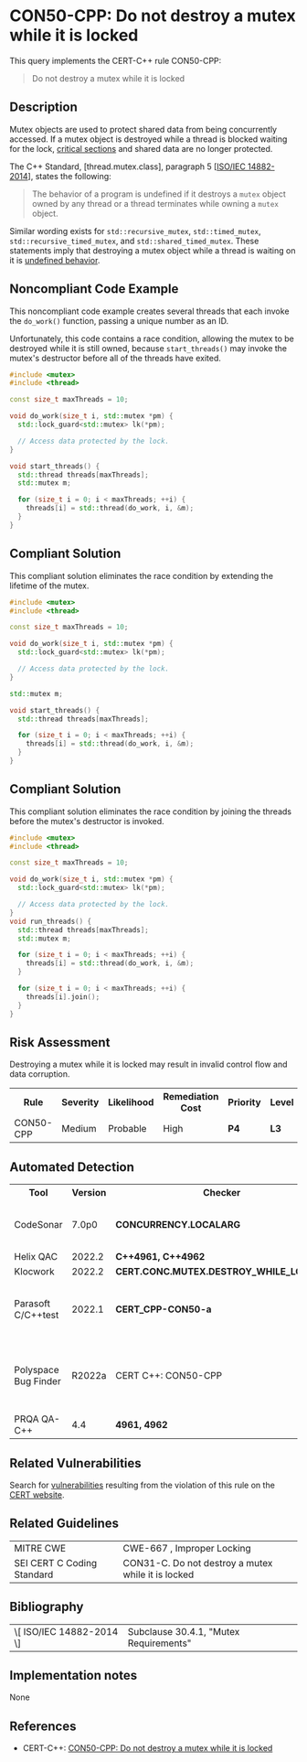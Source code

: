 # CON50-CPP: Do not destroy a mutex while it is locked

This query implements the CERT-C++ rule CON50-CPP:

> Do not destroy a mutex while it is locked


## Description

Mutex objects are used to protect shared data from being concurrently accessed. If a mutex object is destroyed while a thread is blocked waiting for the lock, [critical sections](https://wiki.sei.cmu.edu/confluence/display/cplusplus/BB.+Definitions#BB.Definitions-criticalsections) and shared data are no longer protected.

The C++ Standard, \[thread.mutex.class\], paragraph 5 \[[ISO/IEC 14882-2014](https://wiki.sei.cmu.edu/confluence/display/cplusplus/AA.+Bibliography#AA.Bibliography-ISO%2FIEC14882-2014)\], states the following:

> The behavior of a program is undefined if it destroys a `mutex` object owned by any thread or a thread terminates while owning a `mutex` object.


Similar wording exists for `std::recursive_mutex`, `std::timed_mutex`, `std::recursive_timed_mutex`, and `std::shared_timed_mutex`. These statements imply that destroying a mutex object while a thread is waiting on it is [undefined behavior](https://wiki.sei.cmu.edu/confluence/display/cplusplus/BB.+Definitions#BB.Definitions-undefinedbehavior).

## Noncompliant Code Example

This noncompliant code example creates several threads that each invoke the `do_work()` function, passing a unique number as an ID.

Unfortunately, this code contains a race condition, allowing the mutex to be destroyed while it is still owned, because `start_threads()` may invoke the mutex's destructor before all of the threads have exited.

```cpp
#include <mutex>
#include <thread>

const size_t maxThreads = 10;

void do_work(size_t i, std::mutex *pm) {
  std::lock_guard<std::mutex> lk(*pm);

  // Access data protected by the lock.
}

void start_threads() {
  std::thread threads[maxThreads];
  std::mutex m;

  for (size_t i = 0; i < maxThreads; ++i) {
    threads[i] = std::thread(do_work, i, &m);
  }
}

```

## Compliant Solution

This compliant solution eliminates the race condition by extending the lifetime of the mutex.

```cpp
#include <mutex>
#include <thread>

const size_t maxThreads = 10;

void do_work(size_t i, std::mutex *pm) {
  std::lock_guard<std::mutex> lk(*pm);

  // Access data protected by the lock.
}

std::mutex m;

void start_threads() {
  std::thread threads[maxThreads];

  for (size_t i = 0; i < maxThreads; ++i) {
    threads[i] = std::thread(do_work, i, &m);
  }
}

```

## Compliant Solution

This compliant solution eliminates the race condition by joining the threads before the mutex's destructor is invoked.

```cpp
#include <mutex>
#include <thread>

const size_t maxThreads = 10;

void do_work(size_t i, std::mutex *pm) {
  std::lock_guard<std::mutex> lk(*pm);

  // Access data protected by the lock.
}
void run_threads() {
  std::thread threads[maxThreads];
  std::mutex m;

  for (size_t i = 0; i < maxThreads; ++i) {
    threads[i] = std::thread(do_work, i, &m);
  }

  for (size_t i = 0; i < maxThreads; ++i) {
    threads[i].join();
  }
}
```

## Risk Assessment

Destroying a mutex while it is locked may result in invalid control flow and data corruption.

<table> <tbody> <tr> <th> Rule </th> <th> Severity </th> <th> Likelihood </th> <th> Remediation Cost </th> <th> Priority </th> <th> Level </th> </tr> <tr> <td> CON50-CPP </td> <td> Medium </td> <td> Probable </td> <td> High </td> <td> <strong>P4</strong> </td> <td> <strong>L3</strong> </td> </tr> </tbody> </table>


## Automated Detection

<table> <tbody> <tr> <th> Tool </th> <th> Version </th> <th> Checker </th> <th> Description </th> </tr> <tr> <td> <a> CodeSonar </a> </td> <td> 7.0p0 </td> <td> <strong>CONCURRENCY.LOCALARG</strong> </td> <td> Local Variable Passed to Thread </td> </tr> <tr> <td> <a> Helix QAC </a> </td> <td> 2022.2 </td> <td> <strong>C++4961, C++4962</strong> </td> <td> </td> </tr> <tr> <td> <a> Klocwork </a> </td> <td> 2022.2 </td> <td> <strong>CERT.CONC.MUTEX.DESTROY_WHILE_LOCKED</strong> </td> <td> </td> </tr> <tr> <td> <a> Parasoft C/C++test </a> </td> <td> 2022.1 </td> <td> <strong>CERT_CPP-CON50-a</strong> </td> <td> Do not destroy another thread's mutex </td> </tr> <tr> <td> <a> Polyspace Bug Finder </a> </td> <td> R2022a </td> <td> <a> CERT C++: CON50-CPP </a> </td> <td> Checks for destruction of locked mutex (rule partially covered) </td> </tr> <tr> <td> <a> PRQA QA-C++ </a> </td> <td> 4.4 </td> <td> <strong>4961, 4962</strong> </td> <td> </td> </tr> </tbody> </table>


## Related Vulnerabilities

Search for [vulnerabilities](https://wiki.sei.cmu.edu/confluence/display/cplusplus/BB.+Definitions#BB.Definitions-vulnerability) resulting from the violation of this rule on the [CERT website](https://www.kb.cert.org/vulnotes/bymetric?searchview&query=FIELD+KEYWORDS+contains+CON50-CPP).

## Related Guidelines

<table> <tbody> <tr> <td> <a> MITRE CWE </a> </td> <td> <a> CWE-667 </a> , Improper Locking </td> </tr> <tr> <td> <a> SEI CERT C Coding Standard </a> </td> <td> <a> CON31-C. Do not destroy a mutex while it is locked </a> </td> </tr> </tbody> </table>


## Bibliography

<table> <tbody> <tr> <td> \[ <a> ISO/IEC 14882-2014 </a> \] </td> <td> Subclause 30.4.1, "Mutex Requirements" </td> </tr> </tbody> </table>


## Implementation notes

None

## References

* CERT-C++: [CON50-CPP: Do not destroy a mutex while it is locked](https://wiki.sei.cmu.edu/confluence/pages/viewpage.action?pageId=88046682)
